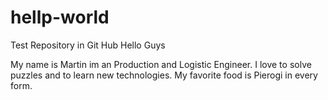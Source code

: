 # hellp-world
Test Repository in Git Hub
Hello Guys 

My name is Martin im an Production and Logistic Engineer.
I love to solve puzzles and to learn new technologies.
My favorite food is Pierogi in every form.
